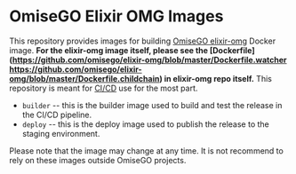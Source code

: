 # OmiseGO Elixir OMG Images

This repository provides images for building [OmiseGO elixir-omg](https://github.com/omisego/elixir-omg) Docker image. **For the elixir-omg image itself, please see the [Dockerfile](https://github.com/omisego/elixir-omg/blob/master/Dockerfile.watcher https://github.com/omisego/elixir-omg/blob/master/Dockerfile.childchain) in elixir-omg repo itself.** This repository is meant for [CI/CD](https://jenkins.omisego.io/) use for the most part.

-   `builder` -- this is the builder image used to build and test the release in the CI/CD pipeline.
-   `deploy` -- this is the deploy image used to publish the release to the staging environment.

Please note that the image may change at any time. It is not recommend to rely on these images outside OmiseGO projects.
